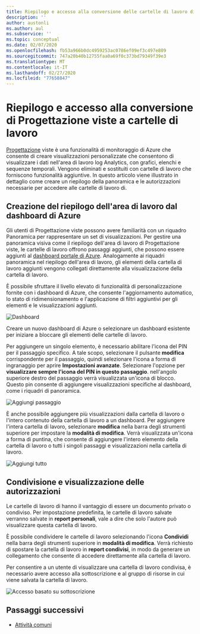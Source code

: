 ```yaml
---
title: Riepilogo e accesso alla conversione delle cartelle di lavoro di Progettazione viste di monitoraggio di Azure
description: ''
author: austonli
ms.author: aul
ms.subservice: ''
ms.topic: conceptual
ms.date: 02/07/2020
ms.openlocfilehash: fb53a966b0dc4959253ac0786ef09ef3c497e809
ms.sourcegitcommit: 747a20b40b12755faa0a69f0c373bd79349f39e3
ms.translationtype: MT
ms.contentlocale: it-IT
ms.lasthandoff: 02/27/2020
ms.locfileid: "77658847"
---
```

# <a name="view-designer-to-workbooks-conversion-summary-and-access"></a>Riepilogo e accesso alla conversione di Progettazione viste a cartelle di lavoro
[Progettazione](view-designer.md) viste è una funzionalità di monitoraggio di Azure che consente di creare visualizzazioni personalizzate che consentono di visualizzare i dati nell'area di lavoro log Analytics, con grafici, elenchi e sequenze temporali. Vengono eliminati e sostituiti con cartelle di lavoro che forniscono funzionalità aggiuntive. In questo articolo viene illustrato in dettaglio come creare un riepilogo della panoramica e le autorizzazioni necessarie per accedere alle cartelle di lavoro di.

## <a name="creating-your-workspace-summary-from-azure-dashboard"></a>Creazione del riepilogo dell'area di lavoro dal dashboard di Azure
Gli utenti di Progettazione viste possono avere familiarità con un riquadro Panoramica per rappresentare un set di visualizzazioni. Per gestire una panoramica visiva come il riepilogo dell'area di lavoro di Progettazione viste, le cartelle di lavoro offrono passaggi aggiunti, che possono essere aggiunti al [dashboard portale di Azure](../../azure-portal/azure-portal-dashboards.md). Analogamente ai riquadri panoramica nel riepilogo dell'area di lavoro, gli elementi della cartella di lavoro aggiunti vengono collegati direttamente alla visualizzazione della cartella di lavoro.

È possibile sfruttare il livello elevato di funzionalità di personalizzazione fornite con i dashboard di Azure, che consente l'aggiornamento automatico, lo stato di ridimensionamento e l'applicazione di filtri aggiuntivi per gli elementi e le visualizzazioni aggiunti. 

![Dashboard](media/view-designer-conversion-access/dashboard.png)

Creare un nuovo dashboard di Azure o selezionare un dashboard esistente per iniziare a bloccare gli elementi delle cartelle di lavoro.

Per aggiungere un singolo elemento, è necessario abilitare l'icona del PIN per il passaggio specifico. A tale scopo, selezionare il pulsante **modifica** corrispondente per il passaggio, quindi selezionare l'icona a forma di ingranaggio per aprire **Impostazioni avanzate**. Selezionare l'opzione per **visualizzare sempre l'icona del PIN in questo passaggio**. nell'angolo superiore destro del passaggio verrà visualizzata un'icona di blocco. Questo pin consente di aggiungere visualizzazioni specifiche al dashboard, come i riquadri di panoramica.

![Aggiungi passaggio](media/view-designer-conversion-access/pin-step.png)


È anche possibile aggiungere più visualizzazioni dalla cartella di lavoro o l'intero contenuto della cartella di lavoro a un dashboard. Per aggiungere l'intera cartella di lavoro, selezionare **modifica** nella barra degli strumenti superiore per impostare la **modalità di modifica**. Verrà visualizzata un'icona a forma di puntina, che consente di aggiungere l'intero elemento della cartella di lavoro o tutti i singoli passaggi e visualizzazioni nella cartella di lavoro.

![Aggiungi tutto](media/view-designer-conversion-access/pin-all.png)



## <a name="sharing-and-viewing-permissions"></a>Condivisione e visualizzazione delle autorizzazioni 
Le cartelle di lavoro di hanno il vantaggio di essere un documento privato o condiviso. Per impostazione predefinita, le cartelle di lavoro salvate verranno salvate in **report personali**, vale a dire che solo l'autore può visualizzare questa cartella di lavoro.

È possibile condividere le cartelle di lavoro selezionando l'icona **Condividi** nella barra degli strumenti superiore in **modalità di modifica**. Verrà richiesto di spostare la cartella di lavoro in **report condivisi**, in modo da generare un collegamento che consente di accedere direttamente alla cartella di lavoro.

Per consentire a un utente di visualizzare una cartella di lavoro condivisa, è necessario avere accesso alla sottoscrizione e al gruppo di risorse in cui viene salvata la cartella di lavoro.

![Accesso basato su sottoscrizione](media/view-designer-conversion-access/subscription-access.png)

## <a name="next-steps"></a>Passaggi successivi

- [Attività comuni](view-designer-conversion-tasks.md)